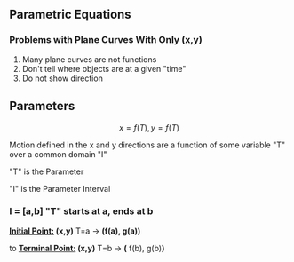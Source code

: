 ## Parametric Equations
### Problems with Plane Curves With Only (x,y) 

1. Many plane curves are not functions
2. Don't tell where objects are at a given "time"
3. Do not show direction

## Parameters

$$
x=f(T), y=f(T)
$$

Motion defined in the x and y directions are a function of some variable "T" over a common domain "I"

"T" is the Parameter 

"I" is the Parameter Interval 

### **I = [a,b]    "T" starts at a, ends at b**

**<u>Initial Point:</u> (x,y)**
T=a -> **(**f(a), g(a)**)**

to **<u>Terminal Point:</u> (x,y)**
T=b -> **(** f(b), g(b)**)**